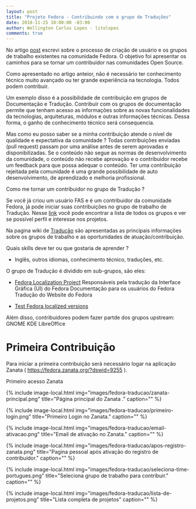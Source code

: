 ```yaml
---
layout: post
title: "Projeto Fedora - Contribuindo com o grupo de Traduções"
date: 2018-11-25 10:00:00 -03:00
author: Wellington Carlos Lopes - litolopes
comments: true
---
```


No artigo [post][como-contribuir-fedora] escrevi sobre o processo de criação de usuário e os grupos de trabalho existentes na comunidade Fedora. O objetivo foi apresentar os caminhos para se tornar um contribuidor nas comunidades Open Source. 

Como apresentado no artigo anteior, não é necessário ter conhecimento técnico muito avançado ou ter grande experiência na tecnologia. Todos podem contribuir. 

Um exemplo disso é a possibilidade de contribuição em grupos de Documentação e Tradução. Contribuir com os grupos de documentação permite que tenham acesso as informações sobre as novas funcionalidades da tecnologias, arquiteturas, módulos e outras informações técnicas. Dessa forma, o ganho de conhecimento técnico será consequencia.

Mas como eu posso saber se a minha contribuição atende o nível de qualidade e expectativa da comunidade ?
Todas contribuições enviadas (pull request) passam por uma análise antes de serem aprovadas e disponibilizadas. Se o conteúdo não segue as normas de desenvolvimento da comunidade, o conteúdo não recebe aprovação e o contribuidor recebe um feedback para que possa adequar o conteúdo. Ter uma contribuição rejeitada pela comunidade é uma grande possibilidade de auto desenvolvimento, de aprendizado e melhoria profissional.

Como me tornar um contribuidor no grupo de Tradução ?

Se você já criou um usuário FAS e é um contribuidor da comunidade Fedora, já pode iniciar suas contribuições no grupo de trabalho de Tradução. Nesse [link][grupos-fedora] você pode encontrar a lista de todos os grupos e ver se possível perfil e interesse nos projetos.

Na pagina wiki de [Tradução][traducao-fedora] são apresentadas as principais informações sobre os grupos de trabalho e as oportunidades de atuação/contribuição.

Quais skills deve ter ou que gostaria de aprender ? 
- Inglês, outros idiomas, conhecimento técnico, traduções, etc.


O grupo de Tradução é dividido em sub-grupos, são eles: 


* [Fedora Localization Project][localization-fedora] 
	Responsáveis pela tradução da Interface Gráfica (UI) do Fedora
	Documentação para os usuários do Fedora 
	Tradução do Website do Fedora 


* [Test Fedora localized versions][localized-fedora]
 

Além disso, contribuidores podem fazer partde dos grupos upstream: 
GNOME
KDE 
LibreOffice


# Primeira Contribuição 

Para iniciar a primeira contribuição será necessário logar na aplicação Zanata ( https://fedora.zanata.org/?dswid=9255 ).

Primeiro acesso Zanata

{% include image-local.html
        img="images/fedora-traducao/zanata-principal.png"
        title="Página principal do Zanata ."
        caption="" %}




{% include image-local.html
        img="images/fedora-traducao/primeiro-login.png"
        title="Primeiro Login no Zanata."
        caption="" %}



{% include image-local.html
        img="images/fedora-traducao/email-ativacao.png"
        title="Email de ativação no Zanata."
        caption="" %}


{% include image-local.html
        img="images/fedora-traducao/apos-registro-zanata.png"
        title="Pagina pessoal após ativação do registro de contribuidor."
        caption="" %}


{% include image-local.html
        img="images/fedora-traducao/seleciona-time-portugues.png"
        title="Seleciona grupo de trabalho para contribuir."
        caption="" %}



{% include image-local.html
        img="images/fedora-traducao/lista-de-projetos.png"
        title="Lista completa de projetos"
        caption="" %}



[grupos-fedora]:https://whatcanidoforfedora.org/en#designexclamation
[traducao-fedora]:https://fedoraproject.org/wiki/Join#Translator
[localized-fedora]:https://fedoraproject.org/wiki/FLTG
[localization-fedora]:https://fedoraproject.org/wiki/L10N/Guide




[como-contribuir-fedora]: https://litolopes.github.io/2018/02/contribuindo-com-o-projeto-fedora
